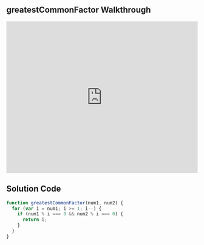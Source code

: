 ## greatestCommonFactor Walkthrough

<iframe src="https://player.vimeo.com/video/220369646" width="100%" height="400" frameborder="0" webkitallowfullscreen mozallowfullscreen allowfullscreen></iframe>

## Solution Code

```js
function greatestCommonFactor(num1, num2) {
  for (var i = num1; i >= 1; i--) {
    if (num1 % i === 0 && num2 % i === 0) {
      return i;
    }
  }
}
```
